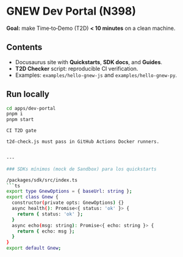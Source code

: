 
# GNEW Dev Portal (N398)

**Goal:** make Time‑to‑Demo (T2D) **< 10 minutes** on a clean machine.

## Contents
- Docusaurus site with **Quickstarts**, **SDK docs**, and **Guides**.
- **T2D Checker** script: reproducible CI verification.
- Examples: `examples/hello-gnew-js` and `examples/hello-gnew-py`.

## Run locally
```bash
cd apps/dev-portal
pnpm i
pnpm start

CI T2D gate

t2d-check.js must pass in GitHub Actions Docker runners.


---

### SDKs mínimos (mock de Sandbox) para los quickstarts

/packages/sdk/src/index.ts
```ts
export type GnewOptions = { baseUrl: string };
export class Gnew {
  constructor(private opts: GnewOptions) {}
  async health(): Promise<{ status: 'ok' }> {
    return { status: 'ok' };
  }
  async echo(msg: string): Promise<{ echo: string }> {
    return { echo: msg };
  }
}
export default Gnew;


